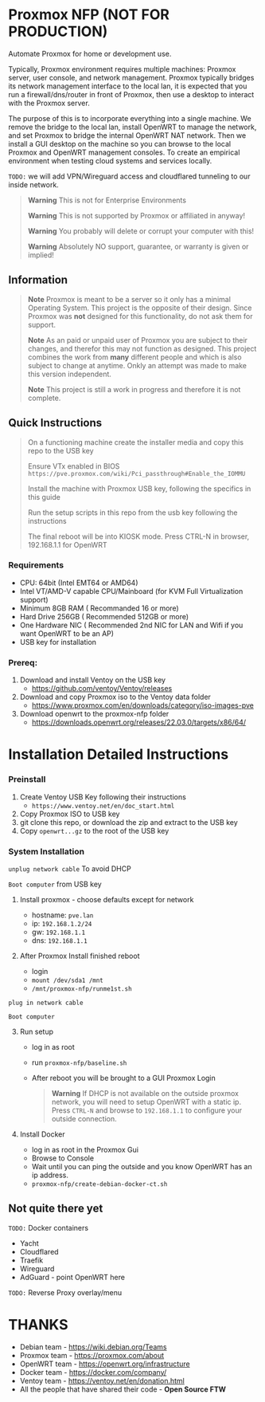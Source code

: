 # Proxmox NFP (NOT FOR PRODUCTION)

Automate Proxmox for home or development use.

Typically, Proxmox environment requires multiple machines: Proxmox server, user console, and network management. Proxmox typically bridges its network management interface to the local lan, it is expected that you run a firewall/dns/router in front of Proxmox, then use a desktop to interact with the Proxmox server.  

The purpose of this is to incorporate everything into a single machine. We remove the bridge to the local lan, install OpenWRT to manage the network, and set Proxmox to bridge the internal OpenWRT NAT network. Then we install a GUI desktop on the machine so you can browse to the local Proxmox and OpenWRT management consoles. To create an empirical environment when testing cloud systems and services locally.

`TODO:` we will add VPN/Wireguard access and cloudflared tunneling to our inside network.

> **Warning**  This is not for Enterprise Environments
>
> **Warning**  This is not supported by Proxmox or affiliated in anyway!
> 
> **Warning**  You probably will delete or corrupt your computer with this!
> 
> **Warning**  Absolutely NO support, guarantee, or warranty is given or implied!

## Information

> **Note** Proxmox is meant to be a server so it only has a minimal Operating System. This project is the opposite of their design. Since Proxmox was **not** designed for this functionality, do not ask them for support.
>
> **Note** As an paid or unpaid user of Proxmox you are subject to their changes, and therefor this may not function as designed. This project combines the work from **many** different people and which is also subject to change at anytime. Onkly an attempt was made to make this version independent.
>
> **Note** This project is still a work in progress and therefore it is not complete.

## Quick Instructions

> On a functioning machine create the installer media and copy this repo to the USB key
> 
> Ensure VTx enabled in BIOS `https://pve.proxmox.com/wiki/Pci_passthrough#Enable_the_IOMMU`
> 
> Install the machine with Proxmox USB key, following the specifics in this guide
> 
> Run the setup scripts in this repo from the usb key following the instructions
> 
> The final reboot will be into KIOSK mode. Press CTRL-N in browser, 192.168.1.1 for OpenWRT

### Requirements

- CPU: 64bit (Intel EMT64 or AMD64)
- Intel VT/AMD-V capable CPU/Mainboard (for KVM Full Virtualization support)
- Minimum 8GB RAM ( Recommanded 16 or more)
- Hard Drive 256GB ( Recommended 512GB or more)
- One Hardware NIC ( Recommended 2nd NIC for LAN and Wifi if you want OpenWRT to be an AP)
- USB key for installation

### Prereq:

1. Download and install Ventoy on the USB key
   * https://github.com/ventoy/Ventoy/releases
2. Download and copy Proxmox iso to the Ventoy data folder
   * https://www.proxmox.com/en/downloads/category/iso-images-pve
3. Download openwrt to the proxmox-nfp folder
   * https://downloads.openwrt.org/releases/22.03.0/targets/x86/64/

# Installation Detailed Instructions

### Preinstall
1. Create Ventoy USB Key following their instructions
   * `https://www.ventoy.net/en/doc_start.html`
3. Copy Proxmox ISO to USB key
4. git clone this repo, or download the zip and extract to the USB key
5. Copy `openwrt...gz` to the root of the USB key

### System Installation

`unplug network cable` To avoid DHCP

`Boot computer` from USB key

1. Install proxmox - choose defaults except for network
   * hostname: `pve.lan`
   * ip: `192.168.1.2/24`
   * gw: `192.168.1.1`
   * dns: `192.168.1.1`

2. After Proxmox Install finished reboot
   * login
   * `mount /dev/sda1 /mnt`
   * `/mnt/proxmox-nfp/runme1st.sh` 

`plug in network cable`

`Boot computer` 

3. Run setup
   * log in as root
   * run `proxmox-nfp/baseline.sh`
   * After reboot you will be brought to a GUI Proxmox Login

     > **Warning**  If DHCP is not available on the outside proxmox network, you will need to setup OpenWRT with a static ip. Press `CTRL-N` and browse to `192.168.1.1` to configure your outside connection.

4. Install Docker
   * log in as root in the Proxmox Gui
   * Browse to Console
   * Wait until you can ping the outside and you know OpenWRT has an ip address.
   * `proxmox-nfp/create-debian-docker-ct.sh`

## Not quite there yet

`TODO:` Docker containers
  * Yacht
  * Cloudflared
  * Traefik
  * Wireguard
  * AdGuard - point OpenWRT here

`TODO:` Reverse Proxy overlay/menu

# THANKS
 * Debian team - https://wiki.debian.org/Teams
 * Proxmox team - https://proxmox.com/about
 * OpenWRT team - https://openwrt.org/infrastructure
 * Docker team - https://docker.com/company/
 * Ventoy team - https://ventoy.net/en/donation.html
 * All the people that have shared their code - **Open Source FTW**
